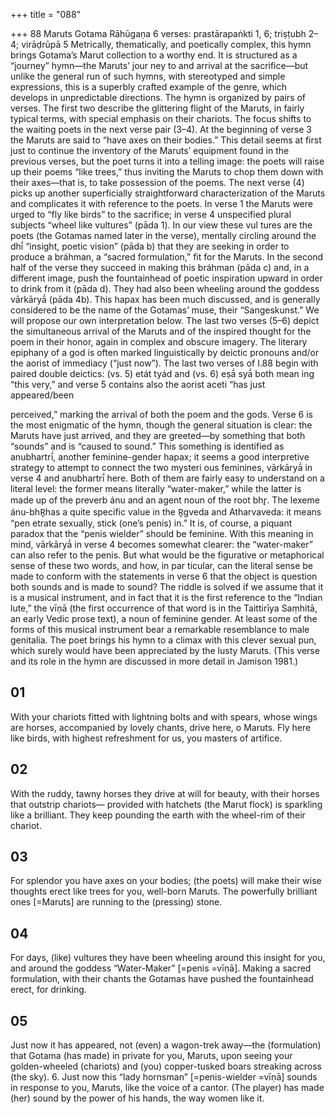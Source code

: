 +++
title = "088"

+++
88
Maruts
Gotama Rāhūgaṇa
6 verses: prastārapaṅkti 1, 6; triṣṭubh 2–4; virāḍrūpā 5
Metrically, thematically, and poetically complex, this hymn brings Gotama’s Marut  collection to a worthy end. It is structured as a “journey” hymn—the Maruts’ jour ney to and arrival at the sacrifice—but unlike the general run of such hymns, with  stereotyped and simple expressions, this is a superbly crafted example of the genre,  which develops in unpredictable directions.
The hymn is organized by pairs of verses. The first two describe the glittering  flight of the Maruts, in fairly typical terms, with special emphasis on their chariots.  The focus shifts to the waiting poets in the next verse pair (3–4). At the beginning  of verse 3 the Maruts are said to “have axes on their bodies.” This detail seems at  first just to continue the inventory of the Maruts’ equipment found in the previous  verses, but the poet turns it into a telling image: the poets will raise up their poems  “like trees,” thus inviting the Maruts to chop them down with their axes—that is,  to take possession of the poems. The next verse (4) picks up another superficially  straightforward characterization of the Maruts and complicates it with reference to  the poets. In verse 1 the Maruts were urged to “fly like birds” to the sacrifice; in verse  4 unspecified plural subjects “wheel like vultures” (pāda 1). In our view these vul tures are the poets (the Gotamas named later in the verse), mentally circling around  the dhī́ “insight, poetic vision” (pāda b) that they are seeking in order to produce a  bráhman, a “sacred formulation,” fit for the Maruts. In the second half of the verse  they succeed in making this bráhman (pāda c) and, in a different image, push the  fountainhead of poetic inspiration upward in order to drink from it (pāda d). They  had also been wheeling around the goddess vārkāryā́ (pāda 4b). This hapax has  been much discussed, and is generally considered to be the name of the Gotamas’  muse, their “Sangeskunst.” We will propose our own interpretation below.
The last two verses (5–6) depict the simultaneous arrival of the Maruts and of  the inspired thought for the poem in their honor, again in complex and obscure  imagery. The literary epiphany of a god is often marked linguistically by deictic  pronouns and/or the aorist of immediacy (“just now”). The last two verses of I.88  begin with paired double deictics: (vs. 5) etát tyád and (vs. 6) eṣā́ syā́ both mean
ing “this very,” and verse 5 contains also the aorist aceti “has just appeared/been

perceived,” marking the arrival of both the poem and the gods. Verse 6 is the most  enigmatic of the hymn, though the general situation is clear: the Maruts have just  arrived, and they are greeted—by something that both “sounds” and is “caused  to sound.” This something is identified as anubhartrī́, another feminine-gender  hapax; it seems a good interpretive strategy to attempt to connect the two mysteri
ous feminines, vārkāryā́ in verse 4 and anubhartrī́ here. Both of them are fairly easy  to understand on a literal level: the former means literally “water-maker,” while the  latter is made up of the preverb ánu and an agent noun of the root bhr̥. The lexeme  ánu-bhR̥has a quite specific value in the R̥gveda and Atharvaveda: it means “pen
etrate sexually, stick (one’s penis) in.” It is, of course, a piquant paradox that the  “penis wielder” should be feminine. With this meaning in mind, vārkāryā́ in verse 4  becomes somewhat clearer: the “water-maker” can also refer to the penis. But what  would be the figurative or metaphorical sense of these two words, and how, in par
ticular, can the literal sense be made to conform with the statements in verse 6 that  the object is question both sounds and is made to sound? The riddle is solved if we  assume that it is a musical instrument, and in fact that it is the first reference to the  “Indian lute,” the vīṇā (the first occurrence of that word is in the Taittirīya Saṃhitā,  an early Vedic prose text), a noun of feminine gender. At least some of the forms  of this musical instrument bear a remarkable resemblance to male genitalia. The  poet brings his hymn to a climax with this clever sexual pun, which surely would  have been appreciated by the lusty Maruts. (This verse and its role in the hymn are  discussed in more detail in Jamison 1981.)
## 01
With your chariots fitted with lightning bolts and with spears, whose  wings are horses, accompanied by lovely chants, drive here, o Maruts. Fly here like birds, with highest refreshment for us, you masters of
artifice.
## 02
With the ruddy, tawny horses they drive at will for beauty, with their  horses that outstrip chariots—
provided with hatchets (the Marut flock) is sparkling like a brilliant.  They keep pounding the earth with the wheel-rim of their chariot.
## 03
For splendor you have axes on your bodies; (the poets) will make their  wise thoughts erect like trees
for you, well-born Maruts. The powerfully brilliant ones [=Maruts] are  running to the (pressing) stone.
## 04
For days, (like) vultures they have been wheeling around this insight for  you, and around the goddess “Water-Maker” [=penis =vīṇā].
Making a sacred formulation, with their chants the Gotamas have
pushed the fountainhead erect, for drinking.
## 05
Just now it has appeared, not (even) a wagon-trek away—the
(formulation) that Gotama (has made) in private for you, Maruts,
upon seeing your golden-wheeled (chariots) and (you) copper-tusked  boars streaking across (the sky). 6. Just now this “lady hornsman” [=penis-wielder =vīṇā] sounds in response  to you, Maruts, like the voice of a cantor.
(The player) has made (her) sound by the power of his hands, the way  women like it.